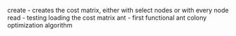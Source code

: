 create - creates the cost matrix, either with select nodes or with every node
read - testing loading the cost matrix
ant - first functional ant colony optimization algorithm